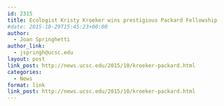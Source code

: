 ```yaml
---
id: 2315
title: Ecologist Kristy Kroeker wins prestigious Packard Fellowship
#date: 2015-10-29T15:45:23+00:00
author:
  - Joan Springhetti
author_link:
  - jspringh@ucsc.edu
layout: post
link_post: http://news.ucsc.edu/2015/10/kroeker-packard.html
categories:
  - News
format: link
link_post: http://news.ucsc.edu/2015/10/kroeker-packard.html
---
```

